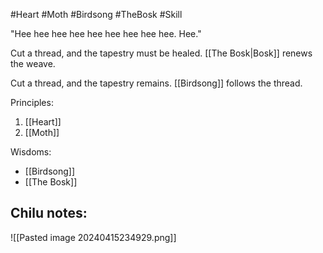 #Heart #Moth #Birdsong #TheBosk #Skill 

"Hee hee hee hee hee hee hee hee hee. Hee."

Cut a thread, and the tapestry must be healed. [[The Bosk|Bosk]] renews the weave.

Cut a thread, and the tapestry remains. [[Birdsong]] follows the thread.

Principles:
1. [[Heart]]
2. [[Moth]]

Wisdoms:
- [[Birdsong]]
- [[The Bosk]]

Chilu notes:
- 

![[Pasted image 20240415234929.png]]